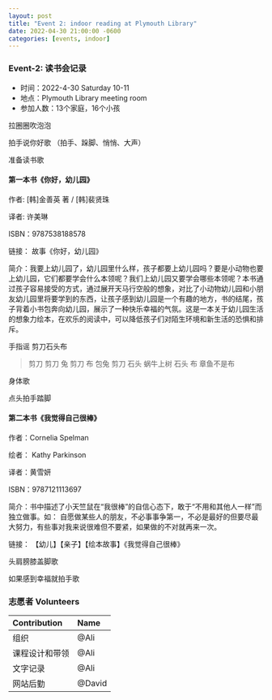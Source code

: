 ```yaml
---
layout: post
title: "Event 2: indoor reading at Plymouth Library"
date: 2022-04-30 21:00:00 -0600
categories: [events, indoor]
---
```


### Event-2: 读书会记录

- 时间：2022-4-30 Saturday 10-11
- 地点：Plymouth Library meeting room
- 参加人数：13个家庭，16个小孩


拉圈圈吹泡泡

拍手说你好歌 （拍手、跺脚、悄悄、大声）

准备读书歌

#### 第一本书《你好，幼儿园》

作者: [韩]金善英 著 / [韩]裴贤珠 

译者: 许美琳

ISBN：9787538188578

链接： 故事《你好，幼儿园》

简介：我要上幼儿园了，幼儿园里什么样，孩子都要上幼儿园吗？要是小动物也要上幼儿园，它们都要学会什么本领呢？我们上幼儿园又要学会哪些本领呢？本书通过孩子容易接受的方式，通过展开天马行空般的想象，对比了小动物幼儿园和小朋友幼儿园里将要学到的东西，让孩子感到幼儿园是一个有趣的地方，书的结尾，孩子背着小书包奔向幼儿园，展示了一种快乐幸福的气氛。这是一本关于幼儿园生活的想象力绘本，在欢乐的阅读中，可以降低孩子们对陌生环境和新生活的恐惧和排斥。

手指谣 剪刀石头布

> 剪刀 剪刀 兔
> 剪刀 布 包兔
> 剪刀 石头 蜗牛上树
> 石头 布 章鱼不是布

身体歌

点头拍手踏脚


#### 第二本书《我觉得自己很棒》

作者：Cornelia Spelman

绘者： Kathy Parkinson

译者：黄雪妍

ISBN：9787121113697

简介：书中描述了小天竺鼠在“我很棒”的自信心态下，敢于“不用和其他人一样”而独立做事。如： 自愿做某些人的朋友，不必事事争第一，不必是最好的但要尽最大努力，有些事对我来说很难但不要紧，如果做的不对就再来一次。

链接： 【幼儿】【亲子】【绘本故事】《我觉得自己很棒》

头肩膀膝盖脚歌

如果感到幸福就拍手歌

### 志愿者 Volunteers

| Contribution   | Name          |
| :------------- | :------------ |
| 组织           | @Ali          |
| 课程设计和带领 | @Ali       |
| 文字记录       | @Ali       |
| 网站后勤       | @David        |


